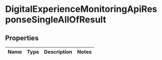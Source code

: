 

# DigitalExperienceMonitoringApiResponseSingleAllOfResult


## Properties

| Name | Type | Description | Notes |
|------------ | ------------- | ------------- | -------------|



